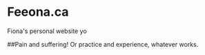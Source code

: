 Feeona.ca
=========

Fiona's personal website yo

##Pain and suffering!  Or practice and experience, whatever works.

